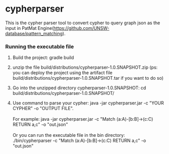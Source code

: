 # cypherparser
This is the cypher parser tool to convert cypher to query graph json as the input in PatMat Engine(https://github.com/UNSW-database/pattern_matching).

### Running the executable file
1. Build the project: gradle build

2. unzip the file build/distributions/cypherparser-1.0.SNAPSHOT.zip
(ps: you can deploy the project using the artifact file build/distributions/cypherparser-1.0.SNAPSHOT.tar if you want to do so)

3. Go into the unzipped directory cypherparser-1.0.SNAPSHOT: cd build/distributions/cypherparser-1.0.SNAPSHOT/

4. Use command to parse your cypher: java -jar cypherparser.jar -c "YOUR CYPHER" -o "OUTPUT FILE". <br> <br> For example: java -jar cypherparser.jar -c "Match (a:A)-[b:B]->(c:C) RETURN a,c" -o "out.json"<br><br>
Or you can run the executable file in the bin directory: ./bin/cypherparser -c "Match (a:A)-[b:B]->(c:C) RETURN a,c" -o "out.json"